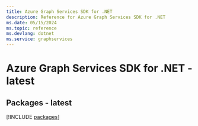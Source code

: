 ```yaml
---
title: Azure Graph Services SDK for .NET
description: Reference for Azure Graph Services SDK for .NET
ms.date: 05/15/2024
ms.topic: reference
ms.devlang: dotnet
ms.service: graphservices
---
```

# Azure Graph Services SDK for .NET - latest
## Packages - latest
[!INCLUDE [packages](graph-services-index.md)]